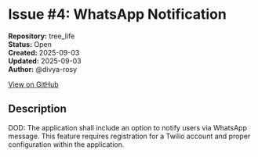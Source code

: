 # Issue #4: WhatsApp Notification

**Repository:** tree_life  
**Status:** Open  
**Created:** 2025-09-03  
**Updated:** 2025-09-03  
**Author:** @divya-rosy  

[View on GitHub](https://github.com/Simtestlab/tree_life/issues/4)

## Description

DOD: The application shall include an option to notify users via WhatsApp message. This feature requires registration for a Twilio account and proper configuration within the application.
